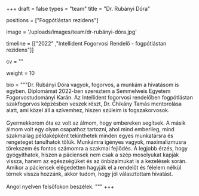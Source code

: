 +++
draft = false
types = "team"
title = "Dr. Rubányi Dóra"

positions = ["Fogpótlástan rezidens"]

image = '/uploads/images/team/dr-rubányi-dóra.jpg'

timeline = [["2022" ,"Intellident Fogorvosi Rendelő - fogpótlástan rezidens"]]

cv = ""

weight = 10

bio =  """Dr. Rubányi Dóra vagyok, fogorvos, a munkám a hivatásom is egyben. Diplomámat
2022-ben szereztem a Semmelweis Egyetem Fogorvostudományi Karán. Az Intellident
fogorvosi rendelőben fogpótlástan szakfogorvos képzésben veszek részt, Dr. Chikány
Tamás mentorolása alatt, ami közel áll a szívemhez, hiszen szüleim is fogszakorvosok.
<br><br>
Gyermekkorom óta ez volt az álmom, hogy embereken segítsek. A másik álmom volt egy
olyan csapathoz tartozni, ahol mind emberileg, mind szakmailag példaképként
tekinthetek minden egyes munkatársra és rengeteget tanulhatok tőlük. Munkámra
igényes vagyok, maximalizmusra törekszem és fontos számomra a szakmai fejlődés. A
legjobb érzés, hogy gyógyíthatok, hiszen a páciensek nem csak a szép mosolyukat
kapják vissza, hanem az egészségüket és az önbizalmukat is a kezelések során. Amikor
a páciensek elégedetten hagyják el a rendelőt és félelem nélkül térnek vissza hozzánk,
akkor tudom, hogy jól választottam hivatást.
<br><br>
Angol nyelven felsőfokon beszélek.
"""
+++
